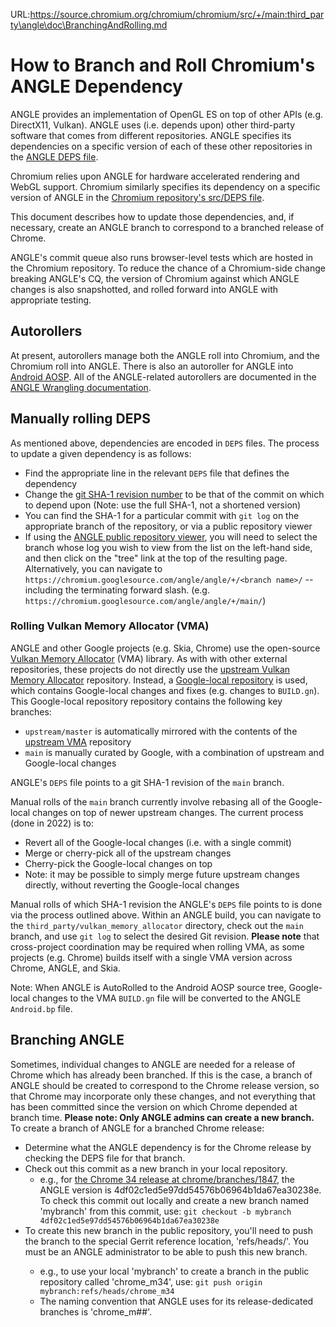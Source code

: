 URL:https://source.chromium.org/chromium/chromium/src/+/main:third_party\angle\doc\BranchingAndRolling.md
# How to Branch and Roll Chromium's ANGLE Dependency

ANGLE provides an implementation of OpenGL ES on top of other APIs (e.g. DirectX11, Vulkan). ANGLE
uses (i.e. depends upon) other third-party software that comes from different repositories. ANGLE specifies
its dependencies on a specific version of each of these other repositories in the [ANGLE DEPS file](https://chromium.googlesource.com/angle/angle/+/main/DEPS).

Chromium relies upon ANGLE for hardware accelerated rendering and WebGL support. Chromium similarly
specifies its dependency on a specific version of ANGLE in the [Chromium repository's src/DEPS file](http://src.chromium.org/viewvc/chrome/trunk/src/DEPS).

This document describes how to update those dependencies, and, if necessary, create an ANGLE branch
to correspond to a branched release of Chrome.

ANGLE's commit queue also runs browser-level tests which are hosted in
the Chromium repository. To reduce the chance of a Chromium-side
change breaking ANGLE's CQ, the version of Chromium against which
ANGLE changes is also snapshotted, and rolled forward into ANGLE with
appropriate testing.

## Autorollers

At present, autorollers manage both the ANGLE roll into Chromium, and
the Chromium roll into ANGLE. There is also an autoroller for ANGLE into [Android AOSP](https://android.googlesource.com/platform/external/angle/).
All of the ANGLE-related autorollers are documented in the [ANGLE Wrangling documentation](../infra/ANGLEWrangling.md#the-auto-rollers).

## Manually rolling DEPS

As mentioned above, dependencies are encoded in `DEPS` files. The process to update a given
dependency is as follows:

 * Find the appropriate line in the relevant `DEPS` file that defines the dependency
 * Change the [git SHA-1 revision number](http://git-scm.com/book/ch6-1.html) to be that of the commit
on which to depend upon (Note: use the full SHA-1, not a
shortened version)
 * You can find the SHA-1 for a particular commit with `git log` on the appropriate branch of the
repository, or via a public repository viewer
 * If using the [ANGLE public repository viewer](https://chromium.googlesource.com/angle/angle), you will need to select the branch whose log you
wish to view from the list on the left-hand side, and then click on the "tree" link at the top of
the resulting page. Alternatively, you can navigate to
`https://chromium.googlesource.com/angle/angle/+/<branch name>/` --
including the terminating forward slash. (e.g.
`https://chromium.googlesource.com/angle/angle/+/main/`)

### Rolling Vulkan Memory Allocator (VMA)

ANGLE and other Google projects (e.g. Skia, Chrome) use the open-source [Vulkan Memory Allocator][vma-upstream] (VMA)
library. As with with other external repositories, these projects do not directly use the [upstream Vulkan Memory Allocator][vma-upstream] repository.
Instead, a [Google-local repository][vma-chrome] is used, which contains Google-local changes and fixes (e.g. changes
to `BUILD.gn`). This Google-local repository repository contains the following key branches:

- `upstream/master` is automatically mirrored with the contents of the [upstream VMA][vma-upstream] repository
- `main` is manually curated by Google, with a combination of upstream and Google-local changes

ANGLE's `DEPS` file points to a git SHA-1 revision of the `main` branch.

Manual rolls of the `main` branch currently involve rebasing all of the Google-local changes on top of newer upstream changes. The current process (done in 2022) is to:

 * Revert all of the Google-local changes (i.e. with a single commit)
 * Merge or cherry-pick all of the upstream changes
 * Cherry-pick the Google-local changes on top
 * Note: it may be possible to simply merge future upstream changes directly, without reverting the Google-local changes

Manual rolls of which SHA-1 revision the ANGLE's `DEPS` file points to is done via the process
outlined above. Within an ANGLE build, you can navigate to the `third_party/vulkan_memory_allocator`
directory, check out the `main` branch, and use `git log` to select the desired Git revision.
**Please note** that cross-project coordination may be required when rolling VMA, as some projects (e.g. Chrome) builds itself with a single VMA version across Chrome, ANGLE, and Skia.

[vma-upstream]: https://github.com/GPUOpen-LibrariesAndSDKs/VulkanMemoryAllocator
[vma-chrome]: https://chromium.googlesource.com/external/github.com/GPUOpen-LibrariesAndSDKs/VulkanMemoryAllocator

Note: When ANGLE is AutoRolled to the Android AOSP source tree, Google-local
changes to the VMA `BUILD.gn` file will be converted to the ANGLE `Android.bp` file.

## Branching ANGLE

Sometimes, individual changes to ANGLE are needed for a release of Chrome which
has already been branched. If this is the case, a branch of ANGLE should be
created to correspond to the Chrome release version, so that Chrome may
incorporate only these changes, and not everything that has been committed since
the version on which Chrome depended at branch time. **Please note: Only ANGLE
admins can create a new branch.** To create a branch of ANGLE for a branched
Chrome release:

 * Determine what the ANGLE dependency is for the Chrome release
by checking the DEPS file for that branch.
 * Check out this commit as a new branch in your local repository.
   * e.g., for [the Chrome 34 release at
chrome/branches/1847](http://src.chromium.org/viewvc/chrome/branches/1847/src/DEPS),
the ANGLE version is 4df02c1ed5e97dd54576b06964b1da67ea30238e. To
check this commit out locally and create a new branch named 'mybranch'
from this commit, use: ```git checkout -b mybranch
4df02c1ed5e97dd54576b06964b1da67ea30238e```
 * To create this new branch in the public repository, you'll need to push the
branch to the special Gerrit reference location, 'refs/heads/<branch name>'. You
must be an ANGLE administrator to be able to push this new branch.
    * e.g., to use your local 'mybranch' to create a branch in the public repository called
'chrome\_m34', use: ```git push origin mybranch:refs/heads/chrome_m34```
    * The naming convention that ANGLE uses for its release-dedicated branches is 'chrome\_m##'.
